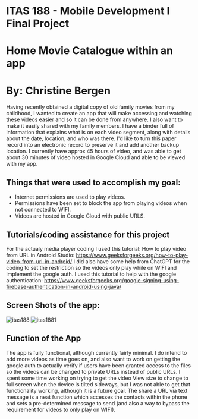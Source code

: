
# **ITAS 188 - Mobile Development I Final Project**

# **Home Movie Catalogue within an app**
# By: Christine Bergen

Having recently obtained a digital copy of old family movies from my childhood, I wanted to create an app that will make accessing and watching these videos easier and so it can be done from anywhere. I also want to make it easily shared with my family members. I have a binder full of information that explains what is on each video segment, along with details about the date, location, and who was there. I'd like to turn this paper record into an electronic record to preserve it and add another backup location. I currently have approx 45 hours of video, and was able to get about 30 minutes of video hosted in Google Cloud and able to be viewed with my app.
  
## Things that were used to accomplish my goal:
 - Internet permissions are used to play videos.
 - Permissions have been set to block the app from playing videos when not connected to WIFI.
 - Videos are hosted in Google Cloud with public URLS. 

## Tutorials/coding assistance for this project
For the actualy media player coding I used this tutorial: How to play video from URL in Android Studio: https://www.geeksforgeeks.org/how-to-play-video-from-url-in-android/
I did also have some help from ChatGPT for the coding to set the restriction so the videos only play while on WIFI and implement the google auth.
I used this tutorial to help with the google authentication: https://www.geeksforgeeks.org/google-signing-using-firebase-authentication-in-android-using-java/

## Screen Shots of the app:
![itas188](https://user-images.githubusercontent.com/119395443/233262794-dfde91a6-03b9-4614-9c75-722e3de8484a.png)
![itas1881](https://user-images.githubusercontent.com/119395443/233262798-32e42ce4-2936-4543-ad19-4c28a95878c5.png)

## Function of the App

The app is fully functional, although currently fairly minimal. I do intend to add more videos as time goes on, and also want to work on getting the google auth to actually verify if users have been granted access to the files so the videos can be changed to private URLs instead of public URLs. I spent some time working on trying to get the video View size to change to full screen when the device is tilted sideways, but I was not able to get that functionality working, although it is a future goal. The share a URL via text message is a neat function which accesses the contacts within the phone and sets a pre-determined message to send (and also a way to bypass the requirement for videos to only play on WIFI).



